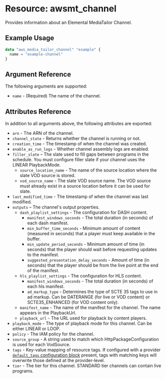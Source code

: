 # Resource: awsmt_channel

Provides information about an Elemental MediaTailor Channel.

## Example Usage

```terraform
data "aws_media_tailor_channel" "example" {
  name = "example-channel"
}
```

## Argument Reference

The following arguments are supported:

- `name` - (Required) The name of the channel.

## Attributes Reference

In addition to all arguments above, the following attributes are exported:

- `arn` - The ARN of the channel.
- `channel_state` - Returns whether the channel is running or not.
- `creation_time` - The timestamp of when the channel was created.
- `enable_as_run_logs` - Whether channel assembly logs are enabled.
- `filler_slate` – The slate used to fill gaps between programs in the schedule. You must configure filler slate if your channel uses the LINEAR PlaybackMode.
  - `source_location_name` - The name of the source location where the slate VOD source is stored.
  - `vod_source_name` - The slate VOD source name. The VOD source must already exist in a source location before it can be used for slate.
- `last_modified_time` - The timestamp of when the channel was last modified.
- `outputs` – The channel's output properties.
  - `dash_playlist_settings` - The configuration for DASH content.
    - `manifest_windows_seconds` - The total duration (in seconds) of each dash manifest.
    - `min_buffer_time_seconds` - Minimum amount of content (measured in seconds) that a player must keep available in the buffer.
    - `min_update_period_seconds` - Minimum amount of time (in seconds) that the player should wait before requesting updates to the manifest.
    - `suggested_presentation_delay_seconds` - Amount of time (in seconds) that the player should be from the live point at the end of the manifest.
  - `hls_playlist_settings` - The configuration for HLS content.
    - `manifest_windows_seconds` - The total duration (in seconds) of each hls manifest.
    - `ad_markup_type` - Determines the type of SCTE 35 tags to use in ad markup. Can be DATERANGE (for live or VOD content) or SCTE35_ENHANCED (for VOD content only).
  - `manifest_name` - The name of the manifest for the channel. The name appears in the PlaybackUrl.
  - `playback_url` - The URL used for playback by content players.
- `playback_mode` - The type of playback mode for this channel. Can be either LINEAR or LOOP.
- `policy` - The IAM policy for the channel.
- `source_group` - A string used to match which HttpPackageConfiguration is used for each VodSource.
- `tags` - Key-value mapping of resource tags. If configured with a provider [`default_tags` configuration block](/docs/providers/aws/index.html#default_tags-configuration-block) present, tags with matching keys will overwrite those defined at the provider-level.
- `tier` - The tier for this channel. STANDARD tier channels can contain live programs.
